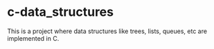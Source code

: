# c-data_structures
This is a project where data structures like trees, lists, queues, etc are implemented in C.
